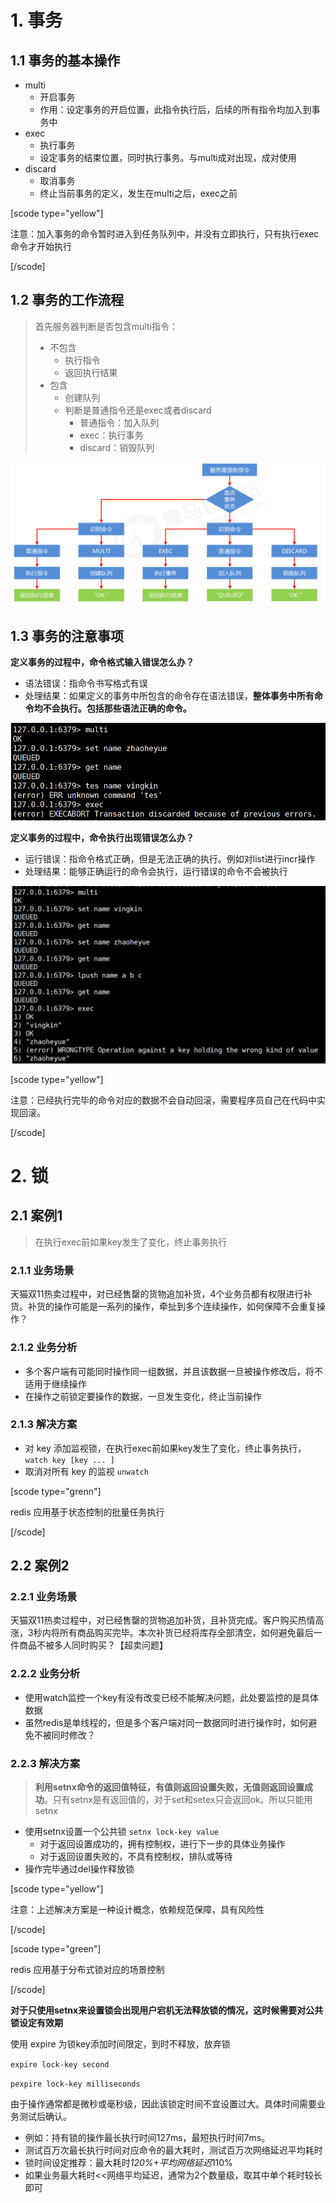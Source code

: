 # 1. 事务

## 1.1 事务的基本操作

* multi
  * 开启事务
  * 作用：设定事务的开启位置，此指令执行后，后续的所有指令均加入到事务中
* exec
  * 执行事务
  * 设定事务的结束位置，同时执行事务。与multi成对出现，成对使用
* discard
  * 取消事务
  * 终止当前事务的定义，发生在multi之后，exec之前

[scode type="yellow"]

注意：加入事务的命令暂时进入到任务队列中，并没有立即执行，只有执行exec命令才开始执行

[/scode]

## 1.2 事务的工作流程

> 首先服务器判断是否包含multi指令：
>
> * 不包含
>   * 执行指令
>   * 返回执行结果
> * 包含
>   * 创建队列
>   * 判断是普通指令还是exec或者discard
>     * 普通指令：加入队列
>     * exec：执行事务
>     * discard：销毁队列

![](imgs/12.png)

## 1.3 事务的注意事项

**定义事务的过程中，命令格式输入错误怎么办？**

* 语法错误：指命令书写格式有误
* 处理结果：如果定义的事务中所包含的命令存在语法错误，**整体事务中所有命令均不会执行。包括那些语法正确的命令。**

![](imgs/13.png)

**定义事务的过程中，命令执行出现错误怎么办？**

* 运行错误：指命令格式正确，但是无法正确的执行。例如对list进行incr操作
* 处理结果：能够正确运行的命令会执行，运行错误的命令不会被执行

![](imgs/14.png)

[scode type="yellow"]

注意：已经执行完毕的命令对应的数据不会自动回滚，需要程序员自己在代码中实现回滚。

[/scode]

# 2. 锁

## 2.1 案例1

> 在执行exec前如果key发生了变化，终止事务执行

### 2.1.1 业务场景

天猫双11热卖过程中，对已经售罄的货物追加补货，4个业务员都有权限进行补货。补货的操作可能是一系列的操作，牵扯到多个连续操作，如何保障不会重复操作？

### 2.1.2 业务分析

* 多个客户端有可能同时操作同一组数据，并且该数据一旦被操作修改后，将不适用于继续操作
* 在操作之前锁定要操作的数据，一旦发生变化，终止当前操作

### 2.1.3 解决方案

* 对 key 添加监视锁，在执行exec前如果key发生了变化，终止事务执行，`watch key [key ... ]`
* 取消对所有 key 的监视 `unwatch`

[scode type="grenn"]

redis 应用基于状态控制的批量任务执行

[/scode]

## 2.2 案例2

### 2.2.1 业务场景

天猫双11热卖过程中，对已经售罄的货物追加补货，且补货完成。客户购买热情高涨，3秒内将所有商品购买完毕。本次补货已经将库存全部清空，如何避免最后一件商品不被多人同时购买？【超卖问题】

### 2.2.2 业务分析

* 使用watch监控一个key有没有改变已经不能解决问题，此处要监控的是具体数据
* 虽然redis是单线程的，但是多个客户端对同一数据同时进行操作时，如何避免不被同时修改？

### 2.2.3 解决方案

> **利用setnx命令的返回值特征，有值则返回设置失败，无值则返回设置成功**。只有setnx是有返回值的，对于set和setex只会返回ok。所以只能用setnx

* 使用setnx设置一个公共锁 `setnx lock-key value`
  * 对于返回设置成功的，拥有控制权，进行下一步的具体业务操作
  * 对于返回设置失败的，不具有控制权，排队或等待
* 操作完毕通过del操作释放锁

[scode type="yellow"]

注意：上述解决方案是一种设计概念，依赖规范保障，具有风险性

[/scode]

[scode type="green"]

redis 应用基于分布式锁对应的场景控制

[/scode]

**对于只使用setnx来设置锁会出现用户宕机无法释放锁的情况，这时候需要对公共锁设定有效期**

使用 expire 为锁key添加时间限定，到时不释放，放弃锁

`expire lock-key second `

`pexpire lock-key milliseconds`

由于操作通常都是微秒或毫秒级，因此该锁定时间不宜设置过大。具体时间需要业务测试后确认。

* 例如：持有锁的操作最长执行时间127ms，最短执行时间7ms。
* 测试百万次最长执行时间对应命令的最大耗时，测试百万次网络延迟平均耗时
* 锁时间设定推荐：最大耗时*120%+平均网络延迟*110%
* 如果业务最大耗时<<网络平均延迟，通常为2个数量级，取其中单个耗时较长即可